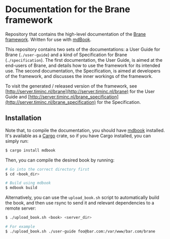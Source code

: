 # Documentation for the Brane framework
Repository that contains the high-level documentation of the [Brane framework](https://github.com/epi-project/brane). Written for use with [mdBook](https://rust-lang.github.io/mdBook/index.html).

This repository contains two sets of the documentations: a User Guide for Brane (`./user-guide`) and a kind of Specification for Brane (`./specification`). The first documentation, the User Guide, is aimed at the end-users of Brane, and details how to use the framework for its intended use. The second documentation, the Specification, is aimed at developers of the framework, and discusses the inner workings of the framework.

To visit the generated / released version of the framework, see [http://server.timinc.nl/brane](http://server.timinc.nl/brane) for the User Guide and [http://server.timinc.nl/brane_specification](http://server.timinc.nl/brane_specification) for the Specification.


## Installation
Note that, to compile the documentation, you should have [mdbook](https://github.com/rust-lang/mdBook) installed. It's available as a [Cargo](https://crates.io/) crate, so if you have Cargo installed, you can simply run:
```bash
$ cargo install mdbook
```

Then, you can compile the desired book by running:
```bash
# Go into the correct directory first
$ cd <book_dir>

# Build using mdbook
$ mdbook build
```

Alternatively, you can use the `upload_book.sh` script to automatically build the book, and then use rsync to send it and relevant dependencies to a remote server:
```bash
$ ./upload_book.sh <book> <server_dir>

# For example
$ ./upload_book.sh ./user-guide foo@bar.com:/var/www/bar.com/brane
```
